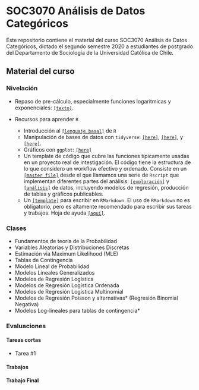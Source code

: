 # SOC3070 Análisis de Datos Categóricos 

Éste repositorio contiene el material del curso SOC3070 Análisis de Datos Categóricos, dictado el segundo semestre 2020 a estudiantes de postgrado del Departamento de Sociología de la Universidad Católica de Chile.

## Material del curso

### Nivelación

- Repaso de pre-cálculo, especialmente funciones logarítmicas y exponenciales: [`[texto]`](pre_calculo.pdf).

- Recursos para aprender `R`
  - Introducción al [`[lenguaje basal]`](pre_calculo.pdf) de `R`
  - Manipulación de bases de datos con `tidyverse`: [`[here]`](pre_calculo.pdf), [`[here]`](pre_calculo.pdf), y [`[here]`](pre_calculo.pdf).
  - Gráficos con `ggplot`: [`[here]`](pre_calculo.pdf)
  - Un template de código que cubre las funciones típicamente usadas en un proyecto real de intestigación. El código tiene la estructura de lo que considero un workflow efectivo y ordenado. Consiste en un [`[master file]`](pre_calculo.pdf) desde el que llamamos una serie de `Rscript` que implementan diferentes partes del análisis: [`[exploración]`](pre_calculo.pdf) y [`[análisis]`](pre_calculo.pdf) de datos, incluyendo modelos de regresión, producción de tablas y gráficos publicables.
  - Un [`[template]`](pre_calculo.pdf) para escribir en `RMarkdown`. El uso de `RMarkdown` no es obligatorio, pero es altamente recomendado para escribir sus tareas y trabajos. Hoja de ayuda [`[aquí]`](https://rstudio.com/wp-content/uploads/2015/03/rmarkdown-spanish.pdf).
  
### Clases

- Fundamentos de teoría de la Probabilidad
- Variables Aleatorias y Distribuciones Discretas
- Estimación via Maximum Likelihood (MLE)
- Tablas de Contingencia
- Modelo Lineal de Probabilidad 
- Modelos Lineales Generalizados 
- Modelos de Regresión Logística
- Modelos de Regresión Logística Ordenada
- Modelos de Regresión Logística Multinomial 
- Modelos de Regresión Poisson y alternativas* (Regresión Binomial Negativa)
- Modelos Log-lineales para tablas de contingencia*

### Evaluaciones 

#### Tareas cortas

- Tarea \#1

#### Trabajos

#### Trabajo Final

